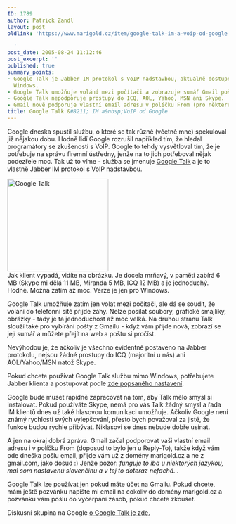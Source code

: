 ```yaml
---
ID: 1789
author: Patrick Zandl
layout: post
oldlink: 'https://www.marigold.cz/item/google-talk-im-a-voip-od-google

  '
post_date: 2005-08-24 11:12:46
post_excerpt: ''
published: true
summary_points:
- Google Talk je Jabber IM protokol s VoIP nadstavbou, aktuálně dostupný pouze pro
  Windows.
- Google Talk umožňuje volání mezi počítači a zobrazuje sumář Gmail pošty.
- Google Talk nepodporuje prostupy do ICQ, AOL, Yahoo, MSN ani Skype.
- Gmail nově podporuje vlastní email adresu v políčku From (pro některé jazyky).
title: Google Talk &#8211; IM a&nbsp;VoIP od Google
---
```


<p>Google dneska spustil službu, o které se tak různě (včetně mne) spekuloval již nějakou dobu. Hodně lidí Google rozrušil například tím, že hledal programátory se zkušeností s VoIP. Google to tehdy vysvětloval tím, že je potřebuje na správu firemní ústředny, jenže na to jich potřeboval nějak podezřele moc. Tak už to víme - služba se jmenuje <a href="http://www.google.com/talk/">Google Talk</a> a je to vlastně Jabber IM protokol s VoIP nadstavbou. </p>

<div class="rightbox"><img src="/wp-content/uploads/20050824-googletalk.gif" alt="Google Talk" width="230" height="211" /></div>Jak klient vypadá, vidíte na obrázku. Je docela mrňavý, v paměti zabírá 6 MB (Skype mi dělá 11 MB, Miranda 5 MB, ICQ 12 MB) a je jednoduchý. Hodně. Možná zatím až moc. Verze je jen pro Windows.</p>

<p>Google Talk umožňuje zatím jen volat mezi počítači, ale dá se soudit, že volání do telefonní sítě přijde záhy. Nelze posílat soubory, grafické smajlíky, obrázky - tady je ta jednoduchost až moc velká. Na druhou stranu Talk slouží také pro vybírání pošty z Gmailu - když vám přijde nová, zobrazí se její sumář a můžete přejít na web a poštu si pročíst. </p>

<p>Nevýhodou je, že ačkoliv je všechno evidentně postaveno na Jabber protokolu, nejsou žádné prostupy do ICQ (majoritní u nás) ani AOL/Yahoo/MSN natož Skype.  </p>

<p>Pokud chcete používat Google Talk službu mimo Windows, potřebujete Jabber klienta a postupovat podle <a href="http://n3ldan.info/blog/?p=45">zde popsaného nastavení</a>. </p>

<p>Google bude muset rapidně zapracovat na tom, aby Talk mělo smysl si instalovat. Pokud používáte Skype, nemá pro vás Talk žádný smysl a řada IM klientů dnes už také hlasovou komunikaci umožňuje. Ačkoliv Google není známý rychlostí svých vylepšování, přesto bych považoval za jisté, že funkce budou rychle přibývat. Niklasovi se dnes nebude dobře usínat. </p>

<p>A jen na okraj dobrá zpráva. Gmail začal podporovat vaši vlastní email adresu i v políčku From (doposud to bylo jen u Reply-To), takže když vám ode dneška pošlu email, přijde vám už z domény marigold.cz a ne z gmail.com, jako dosud :) Jenže pozor: <em>funguje to iba u niektorých jazykou, mal som nastavenú slovenčinu a v tej to doteraz nefachá...</em></p>

<p>Google Talk lze používat jen pokud máte účet na Gmailu. Pokud chcete, mám ještě pozvánku napište mi email na cokoliv do domény marigold.cz a pozvánku vám pošlu do vyčerpání zásob, pokud chcete zkoušet.
</p>

<p>Diskusní skupina na Google <a href="http://groups.google.com/group/google-talk-open">o Google Talk je zde.</a></p>